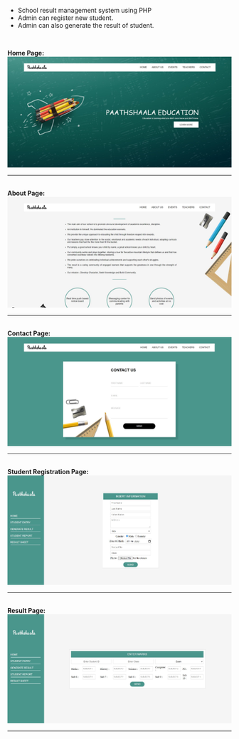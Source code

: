 - School result management system using PHP
- Admin can register new student.
- Admin can also generate the result of student.
<br>

<b>Home Page:</b>
<img src="Output1.JPG"/>
<hr/>
<br>
<b>About Page:</b>
<img src="Output2.JPG"/>
<hr/>
<br>
<b>Contact Page:</b>
<img src="Output3.JPG"/>
<hr/>
<br>
<b>Student Registration Page:</b>
<img src="Output4.JPG"/>
<hr/>
<br>
<b>Result Page:</b>
<img src="Output5.JPG"/>
<hr/>
<br>
